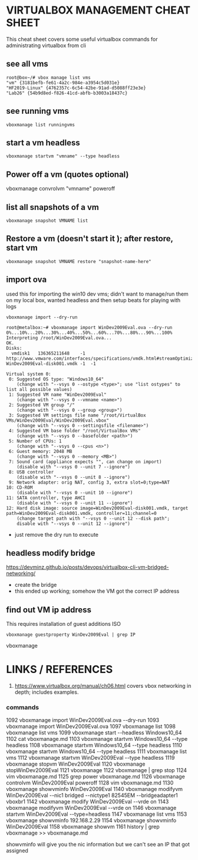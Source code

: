 # VIRTUALBOX MANAGEMENT CHEAT SHEET
This cheat sheet covers some useful virtualbox commands for administrating
virtualbox from cli

## see all vms
```
root@box~/# vbox manage list vms
"vm" {3181befb-fe61-4a2c-984e-a3954c5d031e}
"HF2019-Linux" {4762357c-6c54-42be-91ad-d5088ff23e3e}
"Lab26" {54b9d8ed-f826-41cd-abfb-b3003a18437c}
```

## see running vms
```
vboxmanage list runningvms
```

## start a vm headless
```
vboxmanage startvm "vmname" --type headless
```

##  Power off a vm (quotes optional)
vboxmanage convrolvm "vmname" poweroff

## list all snapshots of a vm
```
vboxmanage snapshot VMNAME list
```

## Restore a vm (doesn't start it ); after restore, start vm
```
vboxmanage snapshot VMNAME restore "snapshot-name-here"
```


## import ova 
used this for importing the win10 dev vms; didn't want to manage/run them on
my local box, wanted headless and then setup beats for playing with logs
```
vboxmanage import --dry-run

root@metalbox:~# vboxmanage import WinDev2009Eval.ova --dry-run
0%...10%...20%...30%...40%...50%...60%...70%...80%...90%...100%
Interpreting /root/WinDev2009Eval.ova...
OK.
Disks:
  vmdisk1	136365211648	-1	http://www.vmware.com/interfaces/specifications/vmdk.html#streamOptimized	WinDev2009Eval-disk001.vmdk	-1	-1

Virtual system 0:
 0: Suggested OS type: "Windows10_64"
    (change with "--vsys 0 --ostype <type>"; use "list ostypes" to list all possible values)
 1: Suggested VM name "WinDev2009Eval"
    (change with "--vsys 0 --vmname <name>")
 2: Suggested VM group "/"
    (change with "--vsys 0 --group <group>")
 3: Suggested VM settings file name "/root/VirtualBox VMs/WinDev2009Eval/WinDev2009Eval.vbox"
    (change with "--vsys 0 --settingsfile <filename>")
 4: Suggested VM base folder "/root/VirtualBox VMs"
    (change with "--vsys 0 --basefolder <path>")
 5: Number of CPUs: 1
    (change with "--vsys 0 --cpus <n>")
 6: Guest memory: 2048 MB
    (change with "--vsys 0 --memory <MB>")
 7: Sound card (appliance expects "", can change on import)
    (disable with "--vsys 0 --unit 7 --ignore")
 8: USB controller
    (disable with "--vsys 0 --unit 8 --ignore")
 9: Network adapter: orig NAT, config 3, extra slot=0;type=NAT
10: CD-ROM
    (disable with "--vsys 0 --unit 10 --ignore")
11: SATA controller, type AHCI
    (disable with "--vsys 0 --unit 11 --ignore")
12: Hard disk image: source image=WinDev2009Eval-disk001.vmdk, target path=WinDev2009Eval-disk001.vmdk, controller=11;channel=0
    (change target path with "--vsys 0 --unit 12 --disk path";
    disable with "--vsys 0 --unit 12 --ignore")
```
- just remove the dry run to execute

## headless modify bridge
https://devminz.github.io/posts/devops/virtualbox-cli-vm-bridged-networking/

- create the bridge
- this ended up working; somehow the VM got the correct IP address


## find out VM ip address
This requires installation of guest additions ISO
```
vboxmanage guestproperty WinDev2009Eval | grep IP
```
vboxmanage 
# LINKS / REFERENCES
1. https://www.virtualbox.org/manual/ch06.html covers vbox networking in depth; includes examples.

### commands
 1092  vboxmanage import WinDev2009Eval.ova --dry-run
 1093  vboxmanage import WinDev2009Eval.ova 
 1097  vboxmanage list
 1098  vboxmanage list vms
 1099  vboxmanage start --headless Windows10_64
 1102  cat vboxmanage.md 
 1103  vboxmanage startvm Windows10_64 --type headless
 1108  vboxmanage startvm Windows10_64 --type headless
 1110  vboxmanage startvm Windows10_64 --type headless
 1111  vboxmanage list vms
 1112  vboxmanage startvm WinDev2009Eval --type headless
 1119  vboxmanage stopvm WinDev2009Eval
 1120  vboxmanage stopWinDev2009Eval
 1121  vboxmanage 
 1122  vboxmanage  | grep stop
 1124  vim vboxmanage.md 
 1125  grep power vboxmanage.md
 1126  vboxmanage controlvm WinDev2009Eval poweroff
 1128  vim vboxmanage.md 
 1130  vboxmanage showvminfo WinDev2009Eval
 1140  vboxmanage modifyvm WinDev2009Eval --nic1 bridged --nictype1 82545EM --bridgeadapter1 vboxbr1
 1142  vboxmanage modify WinDev2009Eval --vrde on
 1143  vboxmanage modifyvm WinDev2009Eval --vrde on
 1146  vboxmanage startvm WinDev2009Eval --type=headless
 1147  vboxmanage list vms
 1153  vboxmanage showvminfo 192.168.2.29
 1154  vboxmanage showvminfo WinDev2009Eval
 1158  vboxmanage showvm
 1161  history | grep vboxmanage >> vboxmanage.md 

showvminfo will give you the nic information but we can't see an IP that got
assigned
